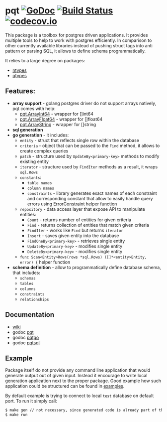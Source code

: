 # pqt [![GoDoc](https://godoc.org/github.com/piotrkowalczuk/pqt?status.svg)](http://godoc.org/github.com/piotrkowalczuk/pqt)&nbsp;[![Build Status](https://travis-ci.org/piotrkowalczuk/pqt.svg)](https://travis-ci.org/piotrkowalczuk/pqt)&nbsp;[![codecov.io](https://codecov.io/github/piotrkowalczuk/pqt/coverage.svg?branch=master)](https://codecov.io/github/piotrkowalczuk/pqt?branch=master)
This package is a toolbox for postgres driven applications.
It provides multiple tools to help to work with postgres efficiently.
In comparison to other currently available libraries instead of pushing struct tags into anti pattern or parsing SQL, it allows to define schema programmatically.

It relies to a large degree on packages:

* [ntypes](http://github.com/piotrkowalczuk/ntypes)
* [qtypes](http://github.com/piotrkowalczuk/qtypes)

## Features:

- __array support__ - golang postgres driver do not support arrays natively, pqt comes with help:
	- [pqt.ArrayInt64](https://godoc.org/github.com/piotrkowalczuk/pqt#ArrayInt64) - wrapper for []int64
	- [pqt.ArrayFloat64](https://godoc.org/github.com/piotrkowalczuk/pqt#ArrayFloat64) - wrapper for []float64
	- [pqt.ArrayString](https://godoc.org/github.com/piotrkowalczuk/pqt#ArrayString) - wrapper for []string
- __sql generation__
- __go generation__ - it includes:
	- `entity` - struct that reflects single row within the database
	- `criteria` - object that can be passed to the `Find` method, it allows to create complex queries
	- `patch` - structure used by `UpdateBy<primary-key>` methods to modify existing entity
	- `iterator` - structure used by `FindIter` methods as a result, it wraps `sql.Rows`
	- `constants`:
		- `table names`
		- `column names`
		- `constraints` - library generates exact names of each constraint and corresponding constant that allow to easily handle query errors using [ErrorConstraint](https://godoc.org/github.com/piotrkowalczuk/pqt#ErrorConstraint) helper function
	- `repository` - data access layer that expose API to manipulate entities:
		- `Count` - returns number of entities for given criteria
		- `Find` - returns collection of entities that match given criteria
		- `FindIter` - works like `Find` but returns `iterator`
		- `Insert` - saves given entity into the database
		- `FindOneBy<primary-key>` - retrieves single entity
		- `UpdateBy<primary-key>` - modifies single entity
		- `DeleteBy<primary-key>` - modifies single entity
	- `func Scan<Entity>Rows(rows *sql.Rows) ([]*<entity>Entity, error) {` helper function
- __schema definition__ - allow to programmatically define database schema, that includes:
	- `schemas`
	- `tables`
	- `columns`
	- `constraints`
	- `relationships`

## Documentation

* [wiki](https://github.com/piotrkowalczuk/pqt/wiki)
* godoc [pqt](http://godoc.org/github.com/piotrkowalczuk/pqt)
* godoc [pqtgo](http://godoc.org/github.com/piotrkowalczuk/pqt/pqtgo)
* godoc [pqtsql](http://godoc.org/github.com/piotrkowalczuk/pqt/pqtsql)

## Example

Package itself do not provide any command line application that would generate output out of given input.
Instead it encourage to write local generation application next to the proper package.
Good example how such application could be structured can be found in [examples](https://github.com/piotrkowalczuk/pqt/tree/master/example).

By default example is trying to connect to local `test` database on default port.
To run it simply call:

```bash
$ make gen // not necessary, since generated code is already part of the repo
$ make run
```